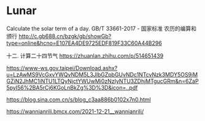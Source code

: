 # Lunar
Calculate the solar term of a day.
GB/T 33661-2017 - 国家标准 农历的编算和颁行
http://c.gb688.cn/bzgk/gb/showGb?type=online&hcno=E107EA4DE9725EDF819F33C60A44B296

十二. 计算二十四节气
https://zhuanlan.zhihu.com/p/514651439

https://www-ws.gov.taipei/Download.ashx?u=LzAwMS9VcGxvYWQvNDM5L3JlbGZpbGUvNDc1NTcvNzk3MDY5OS9jMGZiN2JhMC1iNTU1LTQyNjctYWUwMi0zNzIyNTU3ZDhjMTgucGRm&n=6ZaP5pyI56%2BA5rCj6KGoLnBkZg%3D%3D&icon=..pdf

https://blog.sina.com.cn/s/blog_c3aa886b0102x7n0.html

https://wannianrili.bmcx.com/2021-12-21__wannianrili/